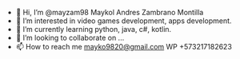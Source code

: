 - 👋 Hi, I’m @mayzam98   Maykol Andres Zambrano Montilla
- 👀 I’m interested in video games development, apps development.
- 🌱 I’m currently learning python, java, c#, kotlin.
- 💞️ I’m looking to collaborate on ...
- 📫 How to reach me  mayko9820@gmail.com  WP +573217182623

<!---
mayzam98/mayzam98 is a ✨ special ✨ repository because its `README.md` (this file) appears on your GitHub profile.
You can click the Preview link to take a look at your changes.
--->
